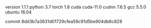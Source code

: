 version 1.1.1
python 3.7
torch 1.8
cuda cuda-11.0
cudnn 7.6.5
gcc 5.5.0
ubuntu 16.04

commit 8dd3b7a3631d01729cfea59c91d5be904db6c828